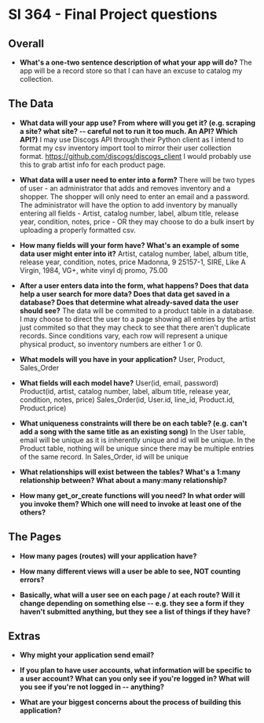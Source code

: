 # SI 364 - Final Project questions

## Overall

* **What's a one-two sentence description of what your app will do?**
The app will be a record store so that I can have an excuse to catalog my collection.

## The Data

* **What data will your app use? From where will you get it? (e.g. scraping a site? what site? -- careful not to run it too much. An API? Which API?)**
I may use Discogs API through their Python client as I intend to format my csv inventory import tool to mirror their user collection format. https://github.com/discogs/discogs_client  I would probably use this to grab artist info for each product page.

* **What data will a user need to enter into a form?**
There will be two types of user - an administrator that adds and removes inventory and a shopper.
The shopper will only need to enter an email and a password.
The administrator will have the option to add inventory by manually entering all fields - Artist, catalog number, label, album title, release year, condition, notes, price - OR they may choose to do a bulk insert by uploading a properly formatted csv.

* **How many fields will your form have? What's an example of some data user might enter into it?**
Artist, catalog number, label, album title, release year, condition, notes, price
Madonna, 9 25157-1, SIRE, Like A Virgin, 1984, VG+, white vinyl dj promo, 75.00

* **After a user enters data into the form, what happens? Does that data help a user search for more data? Does that data get saved in a database? Does that determine what already-saved data the user should see?**
The data will be commited to a product table in a database. I may choose to direct the user to a page showing all entries by the artist just commited so that they may check to see that there aren't duplicate records. Since conditions vary, each row will represent a unique physical product, so inventory numbers are either 1 or 0. 

* **What models will you have in your application?**
User, Product, Sales_Order

* **What fields will each model have?**
User(id, email, password)
Product(id, artist, catalog number, label, album title, release year, condition, notes, price)
Sales_Order(id, User.id, line_id, Product.id, Product.price)

* **What uniqueness constraints will there be on each table? (e.g. can't add a song with the same title as an existing song)**
In the User table, email will be unique as it is inherently unique and id will be unique. 
In the Product table, nothing will be unique since there may be multiple entries of the same record.
In Sales_Order, id will be unique

* **What relationships will exist between the tables? What's a 1:many relationship between? What about a many:many relationship?**

* **How many get_or_create functions will you need? In what order will you invoke them? Which one will need to invoke at least one of the others?**

## The Pages

* **How many pages (routes) will your application have?**

* **How many different views will a user be able to see, NOT counting errors?**

* **Basically, what will a user see on each page / at each route? Will it change depending on something else -- e.g. they see a form if they haven't submitted anything, but they see a list of things if they have?**

## Extras

* **Why might your application send email?**

* **If you plan to have user accounts, what information will be specific to a user account? What can you only see if you're logged in? What will you see if you're not logged in -- anything?**

* **What are your biggest concerns about the process of building this application?**
